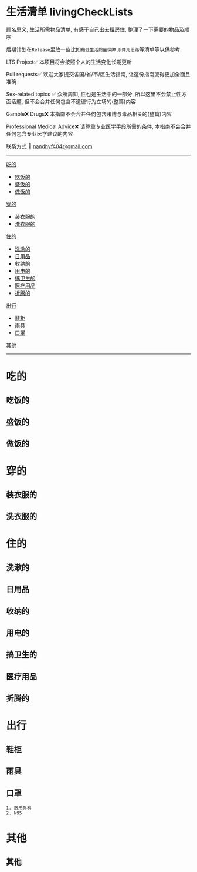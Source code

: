 # 生活清单 livingCheckLists

顾名思义, 生活所需物品清单, 有感于自己出去租房住, 整理了一下需要的物品及顺序

后期计划在`Release`里放一些比如`最低生活质量保障` `添件儿思路`等清单等以供参考

LTS Project✅ 本项目将会按照个人的生活变化长期更新

Pull requests✅ 欢迎大家提交各国/省/市/区生活指南, 让这份指南变得更加全面且准确

Sex-related topics ✅ 众所周知, 性也是生活中的一部分, 所以这里不会禁止性方面话题, 但不会合并任何包含不道德行为立场的(整篇)内容

Gamble❌ Drugs❌ 本指南不会合并任何包含赌博与毒品相关的(整篇)内容

Professional Medical Advice❌ 请尊重专业医学手段所需的条件, 本指南不会合并任何包含专业医学建议的内容

联系方式 💌 nandhyf404@gmail.com

---

[吃的](#吃的)

- [吃饭的](#吃饭的)
- [盛饭的](#盛饭的)
- [做饭的](#做饭的)

[穿的](#穿的)

- [装衣服的](#装衣服的)
- [洗衣服的](#洗衣服的)

[住的](#住的)

- [洗漱的](#洗漱的)
- [日用品](#日用品)
- [收纳的](#收纳的)
- [用电的](#用电的)
- [搞卫生的](#搞卫生的)
- [医疗用品](#医疗用品)
- [折腾的](#折腾的)

[出行](#出行)

- [鞋柜](#鞋柜)
- [雨具](#雨具)
- [口罩](#口罩)

[其他](#其他)

---

# 吃的

## 吃饭的

## 盛饭的

## 做饭的

# 穿的

## 装衣服的

## 洗衣服的

# 住的

## 洗漱的

## 日用品

## 收纳的

## 用电的

## 搞卫生的

## 医疗用品

## 折腾的

# 出行

## 鞋柜

## 雨具

## 口罩

```
1. 医用外科
2. N95
```

# 其他

## 其他